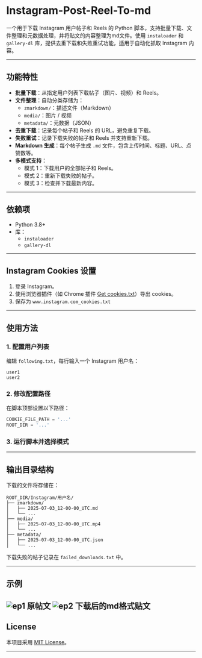 # Instagram-Post-Reel-To-md

一个用于下载 Instagram 用户帖子和 Reels 的 Python 脚本，支持批量下载、文件整理和元数据处理，并将贴文的内容整理为md文件。使用 `instaloader` 和 `gallery-dl` 库，提供去重下载和失败重试功能，适用于自动化抓取 Instagram 内容。

---

## 功能特性

- **批量下载**：从指定用户列表下载帖子（图片、视频）和 Reels。
- **文件整理**：自动分类存储为：
  - `zmarkdown/`：描述文件（Markdown）
  - `media/`：图片 / 视频
  - `metadata/`：元数据（JSON）
- **去重下载**：记录每个帖子和 Reels 的 URL，避免重复下载。
- **失败重试**：记录下载失败的帖子和 Reels 并支持重新下载。
- **Markdown 生成**：每个帖子生成 `.md` 文件，包含上传时间、标题、URL、点赞数等。
- **多模式支持**：
  - 模式 1：下载用户的全部帖子和 Reels。
  - 模式 2：重新下载失败的帖子。
  - 模式 3：检查并下载最新内容。

---

## 依赖项

- Python 3.8+
- 库：
  - `instaloader`
  - `gallery-dl`

---

## Instagram Cookies 设置

1. 登录 Instagram。
2. 使用浏览器插件（如 Chrome 插件 [Get cookies.txt](https://chromewebstore.google.com/detail/get-cookiestxt-locally/cclelndahbckbenkjhflpdbgdldlbecc)）导出 cookies。
3. 保存为 `www.instagram.com_cookies.txt`
---

## 使用方法

### 1. 配置用户列表

编辑 `following.txt`，每行输入一个 Instagram 用户名：

```
user1
user2
```

### 2. 修改配置路径

在脚本顶部设置以下路径：

```python
COOKIE_FILE_PATH = '...'
ROOT_DIR = '...'
```

### 3. 运行脚本并选择模式

---

## 输出目录结构

下载的文件将存储在：

```
ROOT_DIR/Instagram/用户名/
├── zmarkdown/
│   ├── 2025-07-03_12-00-00_UTC.md
│   └── ...
├── media/
│   ├── 2025-07-03_12-00-00_UTC.mp4
│   └── ...
├── metadata/
│   ├── 2025-07-03_12-00-00_UTC.json
│   └── ...
```

下载失败的帖子记录在 `failed_downloads.txt` 中。

---

## 示例

![ep1](https://github.com/user-attachments/assets/f0d642f4-7281-43bf-a110-40ea55db0add)
原帖文
![ep2](https://github.com/user-attachments/assets/96a70711-9140-4e89-892e-4fc925abc6de)
下载后的md格式贴文
---

## License

本项目采用 [MIT License](LICENSE)。

---

